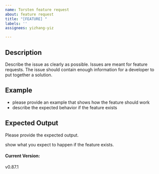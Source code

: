 ```yaml
---
name: Torsten feature request
about: feature request
title: "[FEATURE] "
labels: ''
assignees: yizhang-yiz

---
```


## Description
Describe the issue as clearly as possible. Issues are meant for feature requests. The issue should contain enough information for a developer to put together a solution.

## Example

- please provide an example that shows how the feature should work
- describe the expected behavior if the feature exists


## Expected Output
Please provide the expected output.

show what you expect to happen if the feature exists.


#### Current Version:
v0.87.1
